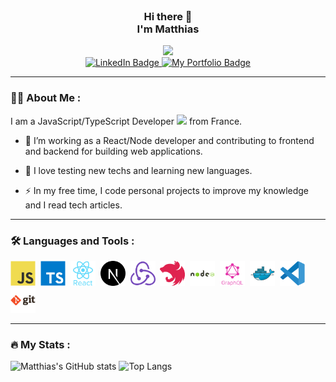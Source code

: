 <div id="header" align="center">
    <h3 style="margin: 0">Hi there 👋</h3>
    <h3 style="margin-top: 0">I'm Matthias</h3>
    <img src="https://media.giphy.com/media/vLpclx5lofmqnEswm0/giphy.gif" width="200"/>
    <div id="badges">
        <a href="https://www.linkedin.com/in/matthias-wanner-9a214320b">
            <img src="https://img.shields.io/badge/Social-LinkedIn-blue?style=plastic&logo=linkedin&logoColor=white" alt="LinkedIn Badge"/>
        </a>
        <a href="https://portfolio.matthiaswanner.fr">
            <img src="https://img.shields.io/badge/Website-My_Portfolio-green?style=plastic&logo=appveyor&logoColor=white" alt="My Portfolio Badge"/>
        </a>
    </div>
</div>

---

### :man_technologist: About Me :

I am a JavaScript/TypeScript Developer <img src="https://media.giphy.com/media/WUlplcMpOCEmTGBtBW/giphy.gif" width="30"> from France.

- :telescope: I’m working as a React/Node developer and contributing to frontend and backend for building web applications.

- :memo: I love testing new techs and learning new languages.

- :zap: In my free time, I code personal projects to improve my knowledge and I read tech articles.

---

### :hammer_and_wrench: Languages and Tools :

<div>
    <img src="https://github.com/devicons/devicon/blob/master/icons/javascript/javascript-original.svg" title="JavaScript" alt="JavaScript" width="40" height="40"/>&nbsp;
    <img src="https://github.com/devicons/devicon/blob/master/icons/typescript/typescript-original.svg" title="TypeScript" alt="TypeScript" width="40" height="40"/>&nbsp;
    <img src="https://github.com/devicons/devicon/blob/master/icons/react/react-original-wordmark.svg" title="React" alt="React" width="40" height="40"/>&nbsp;
    <img src="https://github.com/devicons/devicon/blob/master/icons/nextjs/nextjs-original.svg" title="Next.js" alt="Next.js" width="40" height="40"/>&nbsp;
    <img src="https://github.com/devicons/devicon/blob/master/icons/redux/redux-original.svg" title="Redux" alt="Redux " width="40" height="40"/>&nbsp;
    <img src="https://github.com/devicons/devicon/blob/master/icons/nestjs/nestjs-plain.svg"  title="Nest.js" alt="Nest.js" width="40" height="40"/>&nbsp;
    <img src="https://github.com/devicons/devicon/blob/master/icons/nodejs/nodejs-original-wordmark.svg" title="NodeJS" alt="NodeJS" width="40" height="40"/>&nbsp;
    <img src="https://github.com/devicons/devicon/blob/master/icons/graphql/graphql-plain-wordmark.svg" title="GraphQL" alt="GraphQL" width="40" height="40"/>&nbsp;
    <img src="https://github.com/devicons/devicon/blob/master/icons/docker/docker-original.svg" title="Docker" alt="Docker" width="40" height="40"/>&nbsp;
    <img src="https://github.com/devicons/devicon/blob/master/icons/vscode/vscode-original.svg" title="VSCode" alt="VSCode" width="40" height="40"/>&nbsp;
    <img src="https://github.com/devicons/devicon/blob/master/icons/git/git-original-wordmark.svg" title="Git" \*\*alt="Git" width="40" height="40"/>

</div>

---

### :fire: My Stats :

![Matthias's GitHub stats](https://github-readme-stats.vercel.app/api?username=MatthiasWanner&show_icons=true&theme=vision-friendly-dark&count_private=true)
![Top Langs](https://github-readme-stats.vercel.app/api/top-langs/?username=MatthiasWanner&layout=compact&theme=vision-friendly-dark&langs_count=8&hide=html,css,shell)
